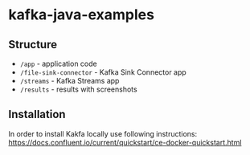 # kafka-java-examples

## Structure

- `/app` - application code
- `/file-sink-connector` - Kafka Sink Connector app
- `/streams` - Kafka Streams app
- `/results` - results with screenshots

## Installation

In order to install Kakfa locally use following instructions: https://docs.confluent.io/current/quickstart/ce-docker-quickstart.html
